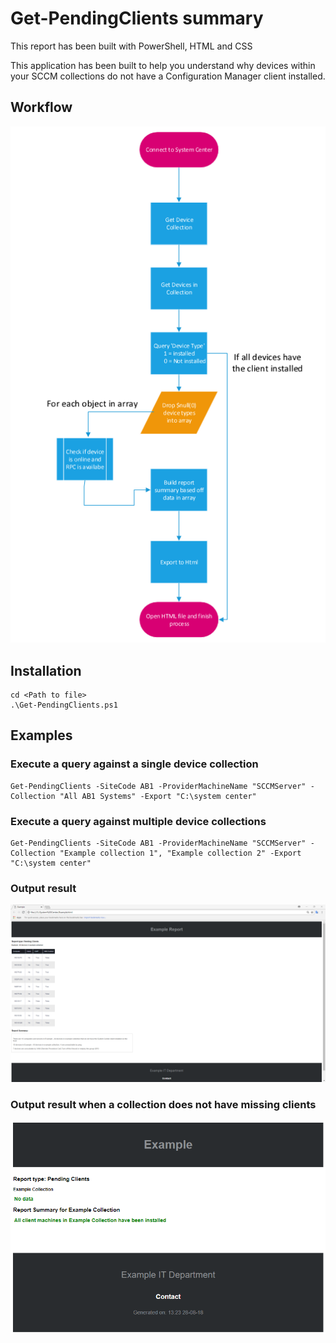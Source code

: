 # Get-PendingClients summary

<p>
  This report has been built with PowerShell, HTML and CSS
  
This application has been built to help you understand why devices within your SCCM collections do not have a Configuration Manager client installed.</p>

## Workflow

![Alt text](Get-PendingClients.PNG?raw=true "Get-PendingClients Workflow")

## Installation
```
cd <Path to file>
.\Get-PendingClients.ps1
```

## Examples

### Execute a query against a single device collection
```
Get-PendingClients -SiteCode AB1 -ProviderMachineName "SCCMServer" -Collection "All AB1 Systems" -Export "C:\system center"
```
### Execute a query against multiple device collections
```
Get-PendingClients -SiteCode AB1 -ProviderMachineName "SCCMServer" -Collection "Example collection 1", "Example collection 2" -Export "C:\system center"
```

### Output result
![Alt text](Example-result.PNG?raw=true "HTML Report")

### Output result when a collection does not have missing clients
![Alt text](Example-Result2.PNG?raw=true "HTML Report")
